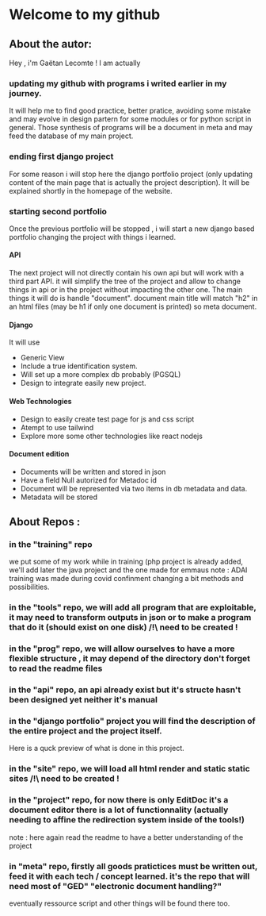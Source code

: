 # Welcome to my github
## About the autor:
  Hey , i'm Gaëtan Lecomte ! 
  I am actually 
  
  ### updating my github with programs i writed earlier in my journey. 
  
  It will help me to find good practice, better pratice,
  avoiding some mistake and may evolve in design partern for some modules or for python script in general.
  Those synthesis of programs will be a document in meta and may feed the database of my main project.  
  
  ### ending first django project
  For some reason i will stop here the django portfolio project (only updating content of the main page that is actually the project description).
  It will be explained shortly in the homepage of the website.

  ### starting second portfolio 
  
  Once the previous portfolio will be stopped , i will start a new django based portfolio changing the project with things i learned.
  
  #### API
  
  The next project will not directly contain his own api but will work with a third part API.
  it will simplify the tree of the project and allow to change things in api or in the project without impacting the other one.
  The main things it will do is handle "document". document main title will match "h2" in an html files 
  (may be h1 if only one document is printed) so meta document.
  
  #### Django
  
  It will use 
  + Generic View
  + Include a true identification system.
  + Will set up a more complex db probably (PGSQL)
  + Design to integrate easily new project.

  #### Web Technologies
  
  + Design to easily create test page for js and css script
  + Atempt to use tailwind
  + Explore more some other technologies like react nodejs

  #### Document edition
  
  + Documents will be written and stored in json
  + Have a field Null autorized for Metadoc id
  + Document will be represented via two items in db metadata and data.
  + Metadata will be stored 
## About Repos :

### in the "training" repo
we put some of my work while in training 
(php project is already added, we'll add later the java project and the one made for emmaus 
note : ADAI training was made during covid confinment changing a bit methods and possibilities. 

### in the "tools" repo, we will add all program that are exploitable, it may need to transform outputs in json or to make a program that do it (should exist on one disk) /!\ need to be created !

### in the "prog" repo, we will allow ourselves to have a more flexible structure , it may depend of the directory don't forget to read the readme files

### in the "api" repo, an api already exist but it's structe hasn't been designed yet neither it's manual

### in the "django portfolio" project you will find the description of the entire project and the project itself.
Here is a quck preview of what is done in this project.

### in the "site" repo, we will load all html render and static static sites  /!\ need to be created !

### in the "project" repo, for now there is only EditDoc it's a document editor there is a lot of functionnality (actually needing to affine the redirection system inside of the tools!) 
note : here again read the readme to have a better understanding of the project

### in "meta" repo, firstly all goods pratictices must be written out, feed it with each tech / concept learned. it's the repo that will need most of "GED" "electronic document handling?" 
eventually ressource script and other things will be found there too.


<!--
**almatsy159/almatsy159** is a ✨ _special_ ✨ repository because its `README.md` (this file) appears on your GitHub profile.

Here are some ideas to get you started:

- 🔭 I’m currently working on ...
- 🌱 I’m currently learning ...
- 👯 I’m looking to collaborate on ...
- 🤔 I’m looking for help with ...
- 💬 Ask me about ...
- 📫 How to reach me: ...
- 😄 Pronouns: ...
- ⚡ Fun fact: ...
-->
